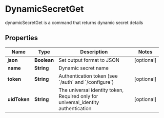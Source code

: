 

# DynamicSecretGet

dynamicSecretGet is a command that returns dynamic secret details

## Properties

Name | Type | Description | Notes
------------ | ------------- | ------------- | -------------
**json** | **Boolean** | Set output format to JSON |  [optional]
**name** | **String** | Dynamic secret name | 
**token** | **String** | Authentication token (see &#x60;/auth&#x60; and &#x60;/configure&#x60;) |  [optional]
**uidToken** | **String** | The universal identity token, Required only for universal_identity authentication |  [optional]



